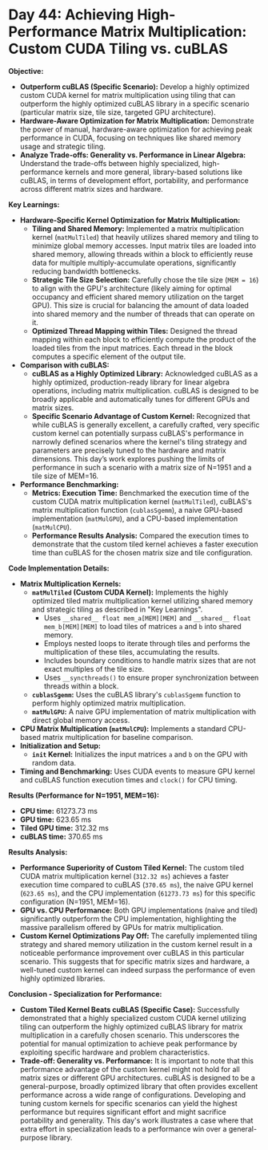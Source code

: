 # Day 44: Achieving High-Performance Matrix Multiplication: Custom CUDA Tiling vs. cuBLAS

**Objective:**
- **Outperform cuBLAS (Specific Scenario):** Develop a highly optimized custom CUDA kernel for matrix multiplication using tiling that can outperform the highly optimized cuBLAS library in a specific scenario (particular matrix size, tile size, targeted GPU architecture).
- **Hardware-Aware Optimization for Matrix Multiplication:** Demonstrate the power of manual, hardware-aware optimization for achieving peak performance in CUDA, focusing on techniques like shared memory usage and strategic tiling.
- **Analyze Trade-offs: Generality vs. Performance in Linear Algebra:** Understand the trade-offs between highly specialized, high-performance kernels and more general, library-based solutions like cuBLAS, in terms of development effort, portability, and performance across different matrix sizes and hardware.

**Key Learnings:**
- **Hardware-Specific Kernel Optimization for Matrix Multiplication:**
    - **Tiling and Shared Memory:** Implemented a matrix multiplication kernel (`matMulTiled`) that heavily utilizes shared memory and tiling to minimize global memory accesses. Input matrix tiles are loaded into shared memory, allowing threads within a block to efficiently reuse data for multiple multiply-accumulate operations, significantly reducing bandwidth bottlenecks.
    - **Strategic Tile Size Selection:** Carefully chose the tile size (`MEM = 16`) to align with the GPU's architecture (likely aiming for optimal occupancy and efficient shared memory utilization on the target GPU). This size is crucial for balancing the amount of data loaded into shared memory and the number of threads that can operate on it.
    - **Optimized Thread Mapping within Tiles:** Designed the thread mapping within each block to efficiently compute the product of the loaded tiles from the input matrices. Each thread in the block computes a specific element of the output tile.
- **Comparison with cuBLAS:**
    - **cuBLAS as a Highly Optimized Library:** Acknowledged cuBLAS as a highly optimized, production-ready library for linear algebra operations, including matrix multiplication. cuBLAS is designed to be broadly applicable and automatically tunes for different GPUs and matrix sizes.
    - **Specific Scenario Advantage of Custom Kernel:** Recognized that while cuBLAS is generally excellent, a carefully crafted, very specific custom kernel can potentially surpass cuBLAS's performance in narrowly defined scenarios where the kernel's tiling strategy and parameters are precisely tuned to the hardware and matrix dimensions. This day’s work explores pushing the limits of performance in such a scenario with a matrix size of N=1951 and a tile size of MEM=16.
- **Performance Benchmarking:**
    - **Metrics: Execution Time:** Benchmarked the execution time of the custom CUDA matrix multiplication kernel (`matMulTiled`), cuBLAS's matrix multiplication function (`cublasSgemm`), a naive GPU-based implementation (`matMulGPU`), and a CPU-based implementation (`matMulCPU`).
    - **Performance Results Analysis:** Compared the execution times to demonstrate that the custom tiled kernel achieves a faster execution time than cuBLAS for the chosen matrix size and tile configuration.

**Code Implementation Details:**

- **Matrix Multiplication Kernels:**
    - **`matMulTiled` (Custom CUDA Kernel):** Implements the highly optimized tiled matrix multiplication kernel utilizing shared memory and strategic tiling as described in "Key Learnings".
        - Uses `__shared__ float mem_a[MEM][MEM]` and `__shared__ float mem_b[MEM][MEM]` to load tiles of matrices `a` and `b` into shared memory.
        - Employs nested loops to iterate through tiles and performs the multiplication of these tiles, accumulating the results.
        - Includes boundary conditions to handle matrix sizes that are not exact multiples of the tile size.
        - Uses `__syncthreads()` to ensure proper synchronization between threads within a block.
    - **`cublasSgemm`:** Uses the cuBLAS library's `cublasSgemm` function to perform highly optimized matrix multiplication.
    - **`matMulGPU`:** A naive GPU implementation of matrix multiplication with direct global memory access.
- **CPU Matrix Multiplication (`matMulCPU`):** Implements a standard CPU-based matrix multiplication for baseline comparison.
- **Initialization and Setup:**
    - **`init` Kernel:** Initializes the input matrices `a` and `b` on the GPU with random data.
- **Timing and Benchmarking:** Uses CUDA events to measure GPU kernel and cuBLAS function execution times and `clock()` for CPU timing.

**Results (Performance for N=1951, MEM=16):**
- **CPU time:** 61273.73 ms
- **GPU time:** 623.65 ms
- **Tiled GPU time:** 312.32 ms
- **cuBLAS time:** 370.65 ms

**Results Analysis:**
- **Performance Superiority of Custom Tiled Kernel:** The custom tiled CUDA matrix multiplication kernel (`312.32 ms`) achieves a faster execution time compared to cuBLAS (`370.65 ms`), the naive GPU kernel (`623.65 ms`), and the CPU implementation (`61273.73 ms`) for this specific configuration (N=1951, MEM=16).
- **GPU vs. CPU Performance:** Both GPU implementations (naive and tiled) significantly outperform the CPU implementation, highlighting the massive parallelism offered by GPUs for matrix multiplication.
- **Custom Kernel Optimizations Pay Off:** The carefully implemented tiling strategy and shared memory utilization in the custom kernel result in a noticeable performance improvement over cuBLAS in this particular scenario. This suggests that for specific matrix sizes and hardware, a well-tuned custom kernel can indeed surpass the performance of even highly optimized libraries.

**Conclusion - Specialization for Performance:**
- **Custom Tiled Kernel Beats cuBLAS (Specific Case):** Successfully demonstrated that a highly specialized custom CUDA kernel utilizing tiling can outperform the highly optimized cuBLAS library for matrix multiplication in a carefully chosen scenario. This underscores the potential for manual optimization to achieve peak performance by exploiting specific hardware and problem characteristics.
- **Trade-off: Generality vs. Performance:** It is important to note that this performance advantage of the custom kernel might not hold for all matrix sizes or different GPU architectures. cuBLAS is designed to be a general-purpose, broadly optimized library that often provides excellent performance across a wide range of configurations. Developing and tuning custom kernels for specific scenarios can yield the highest performance but requires significant effort and might sacrifice portability and generality. This day's work illustrates a case where that extra effort in specialization leads to a performance win over a general-purpose library.